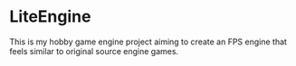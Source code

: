 # LiteEngine

This is my hobby game engine project aiming to create an FPS engine that feels
similar to original source engine games.

